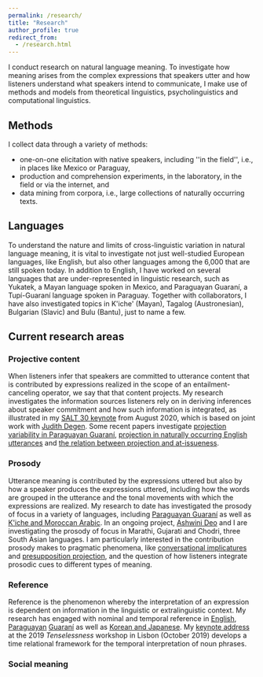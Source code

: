 ```yaml
---
permalink: /research/
title: "Research"
author_profile: true
redirect_from: 
  - /research.html
---
```


I conduct research on natural language meaning. To investigate how meaning arises from the complex expressions that speakers utter and how listeners understand what speakers intend to communicate, I make use of methods and models from theoretical linguistics, psycholinguistics and computational linguistics.

## Methods

I collect data through a variety of methods: 

* one-on-one elicitation with native speakers, including ''in the field'', i.e., in places like Mexico or Paraguay,
* production and comprehension experiments, in the laboratory, in the field or via the internet, and
* data mining from corpora, i.e., large collections of naturally occurring texts.

## Languages

To understand the nature and limits of cross-linguistic variation in natural language meaning, it is vital to investigate not just well-studied European languages, like English, but also other languages among the 6,000 that are still spoken today. In addition to English, I have worked on several languages that are under-represented in linguistic research, such as Yukatek, a Mayan language spoken in Mexico, and Paraguayan Guaraní, a Tupí-Guaraní language spoken in Paraguay. Together with collaborators, I have also investigated topics in K'iche' (Mayan), Tagalog (Austronesian), Bulgarian (Slavic) and Bulu (Bantu), just to name a few.

## Current research areas

### Projective content

When listeners infer that speakers are committed to utterance content that is contributed by expressions realized in the scope of an entailment-canceling operator, we say that that content projects. My research investigates the information sources listeners rely on in deriving inferences about speaker commitment and how such information is integrated, as illustrated in my [SALT 30 keynote](https://www.dropbox.com/sh/guyt25gl8luvok2/AABi7n62L2uHMbirR8SC7fzoa?dl=0) from August 2020, which is based on joint work with [Judith Degen](https://sites.google.com/site/judithdegen/). Some recent papers investigate [projection variability in Paraguayan Guaraní](http://judith-tonhauser.github.io/files/tonhauser-NLLT-preprint.pdf), [projection  in naturally occurring English utterances](http://judith-tonhauser.github.io/files/deMarneffe-etal-SuB2019.pdf) and [the relation between projection and at-issueness](https://doi.org/10.1093/jos/ffy007).

### Prosody

Utterance meaning is contributed by the expressions uttered but also by how a speaker produces the expressions uttered, including how the words are grouped in the utterance and the tonal movements with which the expressions are realized. My research to date has investigated the prosody of focus in a variety of languages, including [Paraguayan Guaraní](http://dx.doi.org/doi:10.1086/669629) as well as [K'iche and Moroccan Arabic](http://www.tandfonline.com/doi/abs/10.1080/23273798.2015.1071856?journalCode=plcp21). In an ongoing project, [Ashwini Deo](https://u.osu.edu/deo.13/) and I are investigating the prosody of focus in Marathi, Gujarati and Chodri, three South Asian languages. I am particularly interested in the contribution prosody makes to pragmatic phenomena, like [conversational implicatures](http://judith-tonhauser.github.io/files/deMarneffe-Tonhauser-QiD.pdf) and [presupposition projection](http://judith-tonhauser.github.io/files/tonhauser-etal-SuB-2019.pdf), and the question of how listeners integrate prosodic cues to different types of meaning.

### Reference

Reference is the phenomenon whereby the interpretation of an expression is dependent on information in the linguistic or extralinguistic context. My research has engaged with nominal and temporal reference in [English](http://www.annualreviews.org/doi/full/10.1146/annurev-linguistics-011516-033952), [Paraguayan](http://judith-tonhauser.github.io/files/tonhauser-implicit-arguments.pdf) [Guaraní](http://dx.doi.org/doi:10.1007/s10988-011-9097-2) as well as [Korean and Japanese](http://dx.doi.org/doi:10.1093/jos/ffq005). My [keynote address](http://judith-tonhauser.github.io/files/tonhauser-tenselessness-talk.pdf) at the 2019 <i>Tenselessness</i> workshop in Lisbon (October 2019) develops a time relational framework for the temporal interpretation of noun phrases.

### Social meaning



